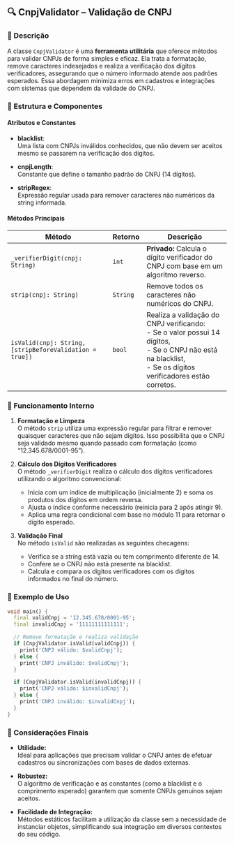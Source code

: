 ## 🔍 CnpjValidator – Validação de CNPJ

### 📖 Descrição

A classe `CnpjValidator` é uma **ferramenta utilitária** que oferece métodos para validar CNPJs de forma simples e eficaz. Ela trata a formatação, remove caracteres indesejados e realiza a verificação dos dígitos verificadores, assegurando que o número informado atende aos padrões esperados. Essa abordagem minimiza erros em cadastros e integrações com sistemas que dependem da validade do CNPJ.

### 🔧 Estrutura e Componentes

#### Atributos e Constantes

- **blacklist**:  
  Uma lista com CNPJs inválidos conhecidos, que não devem ser aceitos mesmo se passarem na verificação dos dígitos.

- **cnpjLength**:  
  Constante que define o tamanho padrão do CNPJ (14 dígitos).

- **stripRegex**:  
  Expressão regular usada para remover caracteres não numéricos da string informada.

#### Métodos Principais

| Método                                                  | Retorno  | Descrição                                                                                                                                                                |
| ------------------------------------------------------- | -------- | ------------------------------------------------------------------------------------------------------------------------------------------------------------------------ |
| `_verifierDigit(cnpj: String)`                          | `int`    | **Privado:** Calcula o dígito verificador do CNPJ com base em um algoritmo reverso.                                                                                      |
| `strip(cnpj: String)`                                   | `String` | Remove todos os caracteres não numéricos do CNPJ.                                                                                                                        |
| `isValid(cnpj: String, [stripBeforeValidation = true])` | `bool`   | Realiza a validação do CNPJ verificando: <br> - Se o valor possui 14 dígitos, <br> - Se o CNPJ não está na blacklist, <br> - Se os dígitos verificadores estão corretos. |

### 🧩 Funcionamento Interno

1. **Formatação e Limpeza**  
   O método `strip` utiliza uma expressão regular para filtrar e remover quaisquer caracteres que não sejam dígitos. Isso possibilita que o CNPJ seja validado mesmo quando passado com formatação (como “12.345.678/0001-95”).

2. **Cálculo dos Dígitos Verificadores**  
   O método `_verifierDigit` realiza o cálculo dos dígitos verificadores utilizando o algoritmo convencional:  
   - Inicia com um índice de multiplicação (inicialmente 2) e soma os produtos dos dígitos em ordem reversa.  
   - Ajusta o índice conforme necessário (reinicia para 2 após atingir 9).  
   - Aplica uma regra condicional com base no módulo 11 para retornar o dígito esperado.

3. **Validação Final**  
   No método `isValid` são realizadas as seguintes checagens:  
   - Verifica se a string está vazia ou tem comprimento diferente de 14.  
   - Confere se o CNPJ não está presente na blacklist.  
   - Calcula e compara os dígitos verificadores com os dígitos informados no final do número.

### 🧪 Exemplo de Uso

```dart
void main() {
  final validCnpj = '12.345.678/0001-95';
  final invalidCnpj = '11111111111111';

  // Remove formatação e realiza validação
  if (CnpjValidator.isValid(validCnpj)) {
    print('CNPJ válido: $validCnpj');
  } else {
    print('CNPJ inválido: $validCnpj');
  }

  if (CnpjValidator.isValid(invalidCnpj)) {
    print('CNPJ válido: $invalidCnpj');
  } else {
    print('CNPJ inválido: $invalidCnpj');
  }
}
```

### 📌 Considerações Finais

- **Utilidade:**  
  Ideal para aplicações que precisam validar o CNPJ antes de efetuar cadastros ou sincronizações com bases de dados externas.

- **Robustez:**  
  O algoritmo de verificação e as constantes (como a blacklist e o comprimento esperado) garantem que somente CNPJs genuínos sejam aceitos.

- **Facilidade de Integração:**  
  Métodos estáticos facilitam a utilização da classe sem a necessidade de instanciar objetos, simplificando sua integração em diversos contextos do seu código.
